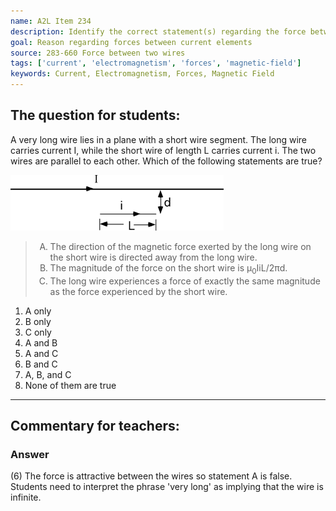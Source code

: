 ```yaml
---
name: A2L Item 234
description: Identify the correct statement(s) regarding the force between two current carrying wire segments.
goal: Reason regarding forces between current elements
source: 283-660 Force between two wires
tags: ['current', 'electromagnetism', 'forces', 'magnetic-field']
keywords: Current, Electromagnetism, Forces, Magnetic Field
---
```


## The question for students:

A very long wire lies in a plane with a short wire segment.  The long
wire carries current I, while the short wire of length L carries current
i.  The two wires are parallel to each other. Which of the following
statements are true?

![Item234_fig1.gif](../images/Item234_fig1.gif)

<blockquote><ol type="A"> <li>The direction of the magnetic force
exerted by the long wire on the short wire is directed away from the
long wire.</li> <li>The magnitude of the force on the short wire is
&mu;<sub>0</sub>IiL/2&pi;d.</li> <li>The long wire experiences a force
of exactly the same magnitude as the force  experienced by the short
wire.</li> </ol></blockquote>

1. A only
2. B only
3. C only
4. A and B
5. A and C
6. B and C
7. A, B, and C
8. None of them are true


<hr/>

## Commentary for teachers:

### Answer

(6) The force is attractive between the wires so statement A is false.
Students need to interpret the phrase 'very long' as implying that the
wire is infinite.
